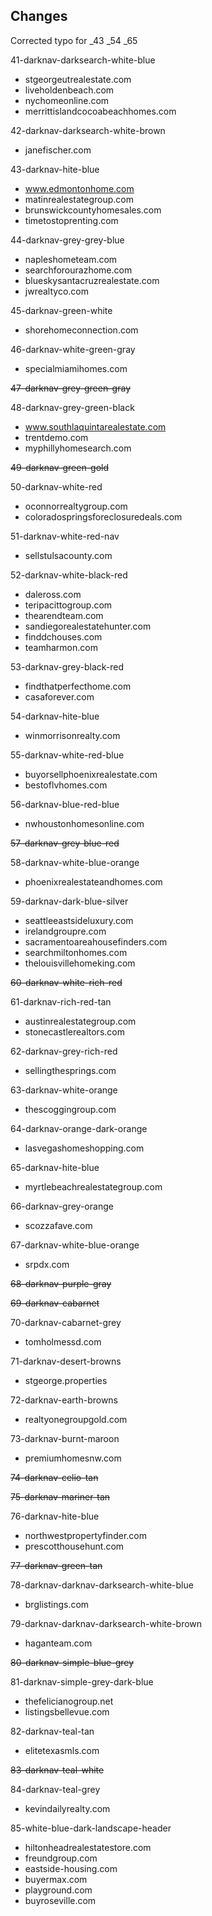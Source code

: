## Changes 
Corrected typo for _43
                   _54
                   _65


41-darknav-darksearch-white-blue
- stgeorgeutrealestate.com
- liveholdenbeach.com
- nychomeonline.com
- merrittislandcocoabeachhomes.com

42-darknav-darksearch-white-brown
- janefischer.com

43-darknav-hite-blue
- www.edmontonhome.com
- matinrealestategroup.com
- brunswickcountyhomesales.com
- timetostoprenting.com

44-darknav-grey-grey-blue
- napleshometeam.com
- searchforourazhome.com
- blueskysantacruzrealestate.com
- jwrealtyco.com

45-darknav-green-white
- shorehomeconnection.com

46-darknav-white-green-gray
- specialmiamihomes.com

~~47-darknav-grey-green-gray~~

48-darknav-grey-green-black
- www.southlaquintarealestate.com
- trentdemo.com
- myphillyhomesearch.com

~~49-darknav-green-gold~~

50-darknav-white-red
- oconnorrealtygroup.com
- coloradospringsforeclosuredeals.com

51-darknav-white-red-nav
- sellstulsacounty.com

52-darknav-white-black-red
- daleross.com
- teripacittogroup.com
- thearendteam.com
- sandiegorealestatehunter.com
- finddchouses.com
- teamharmon.com

53-darknav-grey-black-red
- findthatperfecthome.com
- casaforever.com

54-darknav-hite-blue
- winmorrisonrealty.com

55-darknav-white-red-blue
- buyorsellphoenixrealestate.com
- bestoflvhomes.com

56-darknav-blue-red-blue
- nwhoustonhomesonline.com

~~57-darknav-grey-blue-red~~

58-darknav-white-blue-orange
- phoenixrealestateandhomes.com

59-darknav-dark-blue-silver
- seattleeastsideluxury.com
- irelandgroupre.com
- sacramentoareahousefinders.com
- searchmiltonhomes.com
- thelouisvillehomeking.com

~~60-darknav-white-rich-red~~

61-darknav-rich-red-tan
- austinrealestategroup.com
- stonecastlerealtors.com

62-darknav-grey-rich-red
- sellingthesprings.com

63-darknav-white-orange
- thescoggingroup.com

64-darknav-orange-dark-orange
- lasvegashomeshopping.com

65-darknav-hite-blue
- myrtlebeachrealestategroup.com

66-darknav-grey-orange
- scozzafave.com

67-darknav-white-blue-orange
- srpdx.com

~~68-darknav-purple-gray~~

~~69-darknav-cabarnet~~

70-darknav-cabarnet-grey
- tomholmessd.com

71-darknav-desert-browns
- stgeorge.properties

72-darknav-earth-browns
- realtyonegroupgold.com

73-darknav-burnt-maroon
- premiumhomesnw.com

~~74-darknav-celio-tan~~

~~75-darknav-mariner-tan~~

76-darknav-hite-blue
- northwestpropertyfinder.com
- prescotthousehunt.com

~~77-darknav-green-tan~~

78-darknav-darknav-darksearch-white-blue
- brglistings.com

79-darknav-darknav-darksearch-white-brown
- haganteam.com

~~80-darknav-simple-blue-grey~~

81-darknav-simple-grey-dark-blue
- thefelicianogroup.net
- listingsbellevue.com

82-darknav-teal-tan
- elitetexasmls.com

~~83-darknav-teal-white~~

84-darknav-teal-grey
- kevindailyrealty.com

85-white-blue-dark-landscape-header
- hiltonheadrealestatestore.com
- freundgroup.com
- eastside-housing.com
- buyermax.com
- playground.com
- buyroseville.com

